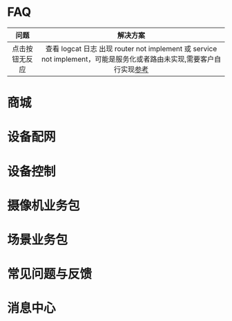 # FAQ

| 问题 |  解决方案 |
| :------:|:---:|
| 点击按钮无反应 |  查看 logcat 日志 出现 router not implement 或 service not implement，可能是服务化或者路由未实现,需要客户自行实现[参考](./access.md#application-初始化) |

# 商城

# 设备配网

# 设备控制

# 摄像机业务包

# 场景业务包

# 常见问题与反馈

# 消息中心

